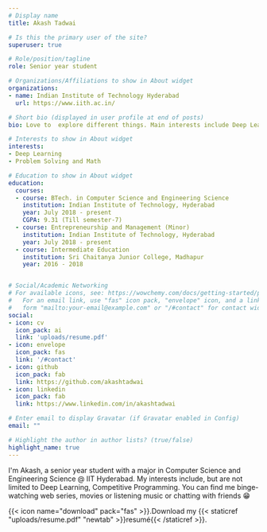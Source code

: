 ```yaml
---
# Display name
title: Akash Tadwai

# Is this the primary user of the site?
superuser: true

# Role/position/tagline
role: Senior year student

# Organizations/Affiliations to show in About widget
organizations:
- name: Indian Institute of Technology Hyderabad
  url: https://www.iith.ac.in/

# Short bio (displayed in user profile at end of posts)
bio: Love to  explore different things. Main interests include Deep Learning and Competitive Programming. 

# Interests to show in About widget
interests:
- Deep Learning
- Problem Solving and Math

# Education to show in About widget
education:
  courses:
  - course: BTech. in Computer Science and Engineering Science
    institution: Indian Institute of Technology, Hyderabad
    year: July 2018 - present
    CGPA: 9.31 (Till semester-7)
  - course: Entrepreneurship and Management (Minor)
    institution: Indian Institute of Technology, Hyderabad
    year: July 2018 - present
  - course: Intermediate Education
    institution: Sri Chaitanya Junior College, Madhapur
    year: 2016 - 2018 


# Social/Academic Networking
# For available icons, see: https://wowchemy.com/docs/getting-started/page-builder/#icons
#   For an email link, use "fas" icon pack, "envelope" icon, and a link in the
#   form "mailto:your-email@example.com" or "/#contact" for contact widget.
social:
- icon: cv
  icon_pack: ai
  link: 'uploads/resume.pdf'
- icon: envelope
  icon_pack: fas
  link: '/#contact'
- icon: github
  icon_pack: fab
  link: https://github.com/akashtadwai
- icon: linkedin
  icon_pack: fab
  link: https://www.linkedin.com/in/akashtadwai

# Enter email to display Gravatar (if Gravatar enabled in Config)
email: ""

# Highlight the author in author lists? (true/false)
highlight_name: true
---
```


I'm Akash, a senior year student with a major in Computer Science and Engineering Science @ IIT Hyderabad. My interests include, but are not limited to Deep Learning, Competitive Programming. 
You can find me binge-watching web series, movies or listening music or chatting with friends 😁


{{< icon name="download" pack="fas" >}}.Download my {{< staticref "uploads/resume.pdf" "newtab" >}}resumé{{< /staticref >}}.
